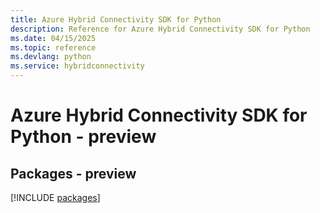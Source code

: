 ```yaml
---
title: Azure Hybrid Connectivity SDK for Python
description: Reference for Azure Hybrid Connectivity SDK for Python
ms.date: 04/15/2025
ms.topic: reference
ms.devlang: python
ms.service: hybridconnectivity
---
```

# Azure Hybrid Connectivity SDK for Python - preview
## Packages - preview
[!INCLUDE [packages](hybrid-connectivity-index.md)]